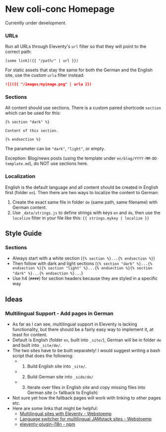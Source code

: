 # New coli-conc Homepage
Currently under development.

### URLs
Run all URLs through Eleventy's `url` filter so that they will point to the correct path:

```
[some link]({{ "/path/" | url }})
```

For static assets that stay the same for both the German and the English site, use the custom `urla` filter instead:

```md
![]({{ "/images/myimage.png" | urla }})
```

### Sections
All content should use sections. There is a custom paired shortcode `section` which can be used for this:

```
{% section "dark" %}

Content of this section.

{% endsection %}
```

The parameter can be `"dark"`, `"light"`, or empty.

Exception: Blog/news posts (using the template under `en/blog/YYYY-MM-DD-template.md`), do NOT use sections here.

### Localization
English is the default language and all content should be created in English first (folder `en`). Then there are two ways to localize the content to German:

1. Create the exact same file in folder `de` (same path, same filename) with German content.
2. Use `_data/strings.js` to define strings with keys `en` and `de`, then use the `localize` filter in your file like this: `{{ strings.mykey | localize }}`

## Style Guide
### Sections
- Always start with a white section (`{% section %}...{% endsection %}`)
- Then follow with dark and light sections (`{% section "dark" %}...{% endsection %}{% section "light" %}...{% endsection %}{% section "dark" %}...{% endsection %}...`)
- Use h4 (`####`) for section headers because they are styled in a specific way

## Ideas

### Multilingual Support - Add pages in German
- As far as I can see, multilingual support in Eleventy is lacking functionality, but there should be a fairly easy way to implement it, at least for content.
- Default is English (folder `en`, built into `_site/`), German will be in folder `de` and built into `_site/de/`.
- The two sites have to be built separately! I would suggest writing a bash script that does the following:
  - 1. Build English site into `_site/`.
  - 2. Build German site into `_side/de/`
  - 3. Iterate over files in English site and copy missing files into German site (= fallback to English)
- Not sure yet how the fallback pages will work with linking to other pages etc.
- Here are some links that might be helpful:
  - [Multilingual sites with Eleventy - Webstoemp](https://www.webstoemp.com/blog/multilingual-sites-eleventy/)
  - [Language switcher for multilingual JAMstack sites - Webstoemp](https://www.webstoemp.com/blog/language-switcher-multilingual-jamstack-sites/)
  - [eleventy-plugin-i18n  -  npm](https://www.npmjs.com/package/eleventy-plugin-i18n)
